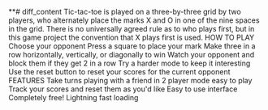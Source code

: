 **# diff_content
Tic-tac-toe is played on a three-by-three grid by two players, who alternately place the marks X and O in one of the nine spaces in the grid.
There is no universally agreed rule as to who plays first, but in this game project the convention that X plays first is used.
HOW TO PLAY
    Choose your opponent
    Press a square to place your mark
    Make three in a row horizontally, vertically, or diagonally to win
    Watch your opponent and block them if they get 2 in a row
    Try a harder mode to keep it interesting
    Use the reset button to reset your scores for the current opponent
FEATURES
    Take turns playing with a friend in 2 player mode
    easy to play
    Track your scores and reset them as you'd like
    Easy to use interface
    Completely free!
    Lightning fast loading
